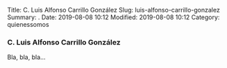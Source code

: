 Title: C. Luis Alfonso Carrillo González
Slug: luis-alfonso-carrillo-gonzalez
Summary: .
Date: 2019-08-08 10:12
Modified: 2019-08-08 10:12
Category: quienessomos


### C. Luis Alfonso Carrillo González

Bla, bla, bla...
